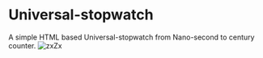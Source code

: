 # Universal-stopwatch
A simple HTML based Universal-stopwatch from Nano-second to century counter.
![zxZx](https://github.com/user-attachments/assets/294cb371-8c46-46a9-a8b0-64a833600e07)
